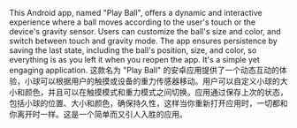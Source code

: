 This Android app, named "Play Ball", offers a dynamic and interactive experience where a ball moves according to the user's touch or the device's gravity sensor. Users can customize the ball's size and color, and switch between touch and gravity mode. The app ensures persistence by saving the last state, including the ball's position, size, and color, so everything is as you left it when you reopen the app. It's a simple yet engaging application.
这款名为 "Play Ball" 的安卓应用提供了一个动态互动的体验，小球可以根据用户的触摸或设备的重力传感器移动。用户可以自定义小球的大小和颜色，并且可以在触摸模式和重力模式之间切换。应用通过保存上次的状态，包括小球的位置、大小和颜色，确保持久性，这样当你重新打开应用时，一切都和你离开时一样。这是一个简单而又引人入胜的应用。
